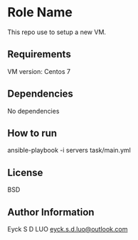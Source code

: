 Role Name
=========

This repo use to setup a new VM.

Requirements
------------

VM version: Centos 7

Dependencies
------------

No dependencies

How to run
----------------

ansible-playbook -i servers task/main.yml

License
-------

BSD

Author Information
------------------

Eyck S D LUO  eyck.s.d.luo@outlook.com
